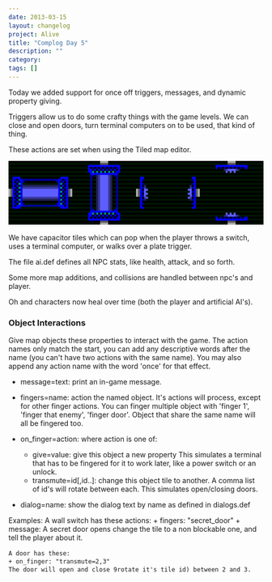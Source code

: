 ```yaml
---
date: 2013-03-15
layout: changelog
project: Alive
title: "Complog Day 5"
description: ""
category: 
tags: []
---
```


Today we added support for once off triggers, messages, and dynamic property giving.

Triggers allow us to do some crafty things with the game levels. We can close and open doors, turn terminal computers on to be used, that kind of thing.

These actions are set when using the Tiled map editor.

![caps](/assets/alive/complog/tile5.png) 

We have capacitor tiles which can pop when the player throws a switch, uses a terminal computer, or walks over a plate trigger.

The file ai.def defines all NPC stats, like health, attack, and so forth.

Some more map additions, and collisions are handled between npc's and player.

Oh and characters now heal over time (both the player and artificial AI's).

### Object Interactions

Give map objects these properties to interact with the game. The action names only match the start, you can add any descriptive words after the name (you can't have two actions with the same name). You may also append any action name with the word 'once' for that effect.

*   message=text: print an in-game message.
    
*   fingers=name: action the named object. It's actions will process, except for other finger actions. You can finger multiple object with 'finger 1', 'finger that enemy', 'finger door'. Object that share the same name will all be fingered too.
    
*   on\_finger=action: where action is one of:
    
    *   give=value: give this object a new property This simulates a terminal that has to be fingered for it to work later, like a power switch or an unlock.
    *   transmute=id\[,id..\]: change this object tile to another. A comma list of id's will rotate between each. This simulates open/closing doors.
*   dialog=name: show the dialog text by name as defined in dialogs.def
    

Examples: A wall switch has these actions: + fingers: "secret\_door" + message: A secret door opens change the tile to a non blockable one, and tell the player about it.

    A door has these:
    + on_finger: "transmute=2,3"
    The door will open and close 9rotate it's tile id) between 2 and 3.
    